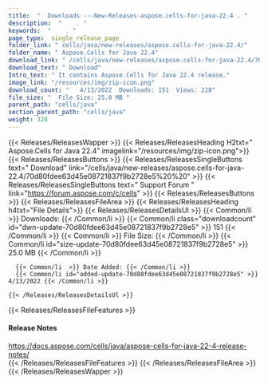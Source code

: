 ```yaml
---
title:  "  Downloads ---New-Releases-aspose.cells-for-java-22.4 . " 
description:  "    . " 
keywords:  "    . " 
page_type:  single_release_page
folder_link: " cells/java/new-releases/aspose.cells-for-java-22.4/"
folder_name: " Aspose.Cells for Java 22.4"
download_link: " /cells/java/new-releases/aspose.cells-for-java-22.4/70d80fdee63d45e08721837f9b2728e5"
download_text: " Download"
Intro_text: " It contains Aspose.Cells for Java 22.4 release."
image_link: "/resources/img/zip-icon.png"
download_count: "   4/13/2022  Downloads: 151  Views: 228"
file_size: "  File Size: 25.0 MB "
parent_path: "cells/java"
section_parent_path: "cells/java"
weight: 328
---
```


{{< Releases/ReleasesWapper >}}
  {{< Releases/ReleasesHeading H2txt=" Aspose.Cells for Java 22.4" imagelink="/resources/img/zip-icon.png">}}
  {{< Releases/ReleasesButtons >}}
    {{< Releases/ReleasesSingleButtons text=" Download" link="/cells/java/new-releases/aspose.cells-for-java-22.4/70d80fdee63d45e08721837f9b2728e5%20%20" >}}
    {{< Releases/ReleasesSingleButtons text=" Support Forum " link="https://forum.aspose.com/c/cells" >}}
  {{< Releases/ReleasesButtons >}}
  {{< Releases/ReleasesFileArea >}}
    {{< Releases/ReleasesHeading h4txt="File Details">}}
    {{< Releases/ReleasesDetailsUl >}}
            {{< Common/li  >}} Downloads: {{< /Common/li >}} 
      {{< Common/li class="downloadcount" id="dwn-update-70d80fdee63d45e08721837f9b2728e5" >}} 151 {{< /Common/li >}} 
      {{< Common/li  >}} File Size: {{< /Common/li >}} 
      {{< Common/li id="size-update-70d80fdee63d45e08721837f9b2728e5" >}} 25.0 MB {{< /Common/li >}} 


      {{< Common/li  >}} Date Added: {{< /Common/li >}} 
      {{< Common/li id="added-update-70d80fdee63d45e08721837f9b2728e5" >}} 4/13/2022 {{< /Common/li >}} 

    {{< /Releases/ReleasesDetailsUl >}}

  {{< Releases/ReleasesFileFeatures >}}
      <h4>Release Notes</h4><div><a href="https://docs.aspose.com/cells/java/aspose-cells-for-java-22-4-release-notes/">https://docs.aspose.com/cells/java/aspose-cells-for-java-22-4-release-notes/</a></div>
  {{< /Releases/ReleasesFileFeatures >}}
 {{< /Releases/ReleasesFileArea >}}
{{< /Releases/ReleasesWapper >}}


